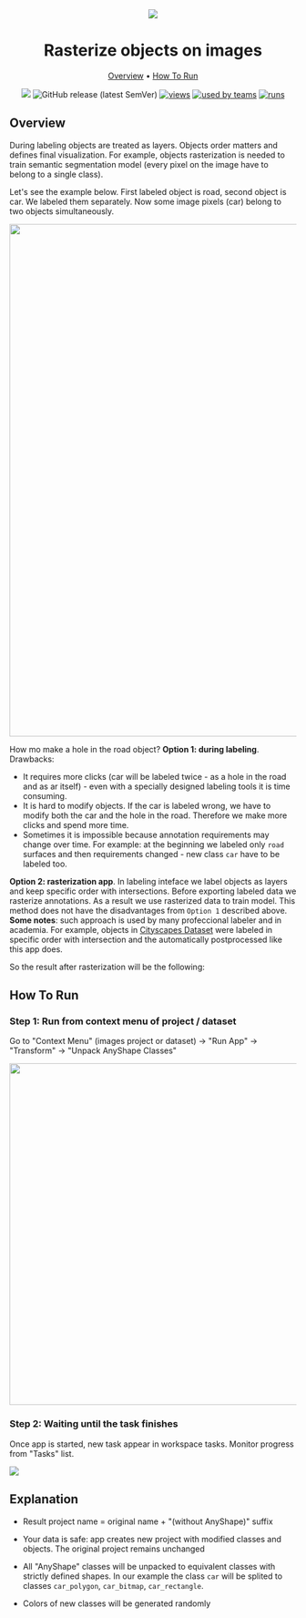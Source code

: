 <div align="center" markdown> 

<img src="https://i.imgur.com/CLlwsFC.png"/>

# Rasterize objects on images
  
<p align="center">
  <a href="#Overview">Overview</a> •
  <a href="#How-To-Run">How To Run</a>
</p>

[![](https://img.shields.io/badge/slack-chat-green.svg?logo=slack)](https://supervise.ly/slack) 
![GitHub release (latest SemVer)](https://img.shields.io/github/v/release/supervisely-ecosystem/rasterize-objects-on-images)
[![views](https://dev.supervise.ly/public/api/v3/ecosystem.counters?repo=supervisely-ecosystem/rasterize-objects-on-images&counter=views&label=views)](https://supervise.ly)
[![used by teams](https://dev.supervise.ly/public/api/v3/ecosystem.counters?repo=supervisely-ecosystem/rasterize-objects-on-images&counter=runs&label=used%20by%20teams)](https://supervise.ly)
[![runs](https://dev.supervise.ly/public/api/v3/ecosystem.counters?repo=supervisely-ecosystem/rasterize-objects-on-images&counter=downloads&label=runs&123)](https://supervise.ly)

</div>

## Overview 
During labeling objects are treated as layers. Objects order matters and defines final visualization. For example, objects rasterization is needed to train semantic segmentation model (every pixel on the image have to belong to a single class). 

Let's see the example below. First labeled object is road, second object is car. We labeled them separately. Now some image pixels (car) belong to two objects simultaneously. 

<img src="https://media.giphy.com/media/xOUlIfGk7kXlmcWwKb/giphy.gif" width="900px"/>

How mo make a hole in the road object? 
**Option 1: during labeling**. Drawbacks: 
- It requires more clicks (car will be labeled twiсe - as a hole in the road and as ar itself) - even with a specially designed labeling tools it is time consuming. 
- It is hard to modify objects. If the car is labeled wrong, we have to modify both the car and the hole in the road. Therefore we make more clicks and spend more time.
- Sometimes it is impossible because annotation requirements may change over time. For example: at the beginning we labeled only `road` surfaces and then requirements changed - new class `car` have to be labeled too.   

**Option 2: rasterization app**. In labeling inteface we label objects as layers and keep specific order with intersections. Before exporting labeled data we rasterize annotations. As a result we use rasterized data to train model. This method does not have the disadvantages from `Option 1` described above. **Some notes**: such approach is used by many profeccional labeler and in academia. For example, objects in [Cityscapes Dataset](https://www.cityscapes-dataset.com/) were labeled in specific order with intersection and the automatically postprocessed like this app does.  

So the result after rasterization will be the following:



## How To Run

### Step 1: Run from context menu of project / dataset

Go to "Context Menu" (images project or dataset) -> "Run App" -> "Transform" -> "Unpack AnyShape Classes"

<img src="https://i.imgur.com/r8AlpZC.png" width="600"/>

### Step 2:  Waiting until the task finishes

Once app is started, new task appear in workspace tasks. Monitor progress from "Tasks" list.

<img src="https://i.imgur.com/JqHh9pZ.png"/>

## Explanation

- Result project name = original name + "(without AnyShape)" suffix

- Your data is safe: app creates new project with modified classes and objects. The original project remains unchanged

- All "AnyShape" classes will be unpacked to equivalent classes with strictly defined shapes. In our example the class `car` will be splited to classes `car_polygon`, `car_bitmap`, `car_rectangle`. 

- Colors of new classes will be generated randomly

